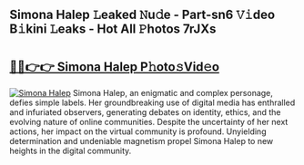 ## Simona Halep 𝙻eaked 𝙽u𝚍e - Part-sn6 𝚅𝚒deo B𝚒kini 𝙻eaks - Hot All 𝙿hotos 7rJXs

# <h2><a href="http://ld3wlp.urlbe.top/?page=Simona+Halep">🔗🔗👉👉 Simona Halep P𝚑oto𝚜Vid𝚎o</a></h2>

[![Simona Halep](https://i.imgur.com/eBuTRDB.gif)](http://ld3wlp.urlbe.top/?page=Simona+Halep)
Simona Halep, an enigmatic and complex personage, defies simple labels. Her groundbreaking use of digital media has enthralled and infuriated observers, generating debates on identity, ethics, and the evolving nature of online communities. Despite the uncertainty of her next actions, her impact on the virtual community is profound. Unyielding determination and undeniable magnetism propel Simona Halep to new heights in the digital community.

